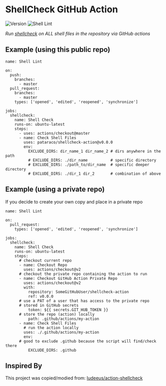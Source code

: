 # ShellCheck GitHub Action

![Version](https://img.shields.io/github/v/release/pataraco/shellcheck-action?style=flat-square)
 ![Shell Lint](https://github.com/pataraco/shellcheck-action/workflows/Shell%20Lint/badge.svg)

_Run [shellcheck](https://github.com/koalaman/shellcheck) on ALL shell files in the repository via GitHub actions_

## Example (using this public repo)

```
name: Shell Lint

on:
  push:
    branches:
      - master
  pull_request:
    branches:
      - master
    types: ['opened', 'edited', 'reopened', 'synchronize']

jobs:
  shellcheck:
    name: Shell Check
    runs-on: ubuntu-latest
    steps:
      - uses: actions/checkout@master
      - name: Check Shell Files
        uses: pataraco/shellcheck-action@v0.0.0
        env:
          EXCLUDE_DIRS: dir_name_1 dir_name_2 # dirs anywhere in the path
          # EXCLUDE_DIRS: ./dir_name          # specific directory
          # EXCLUDE_DIRS: ./path_to/dir_name  # specific deeper directory
          # EXCLUDE_DIRS: ./dir_1 dir_2       # combination of above
```

## Example (using a private repo)

If you decide to create your own copy and place in a private repo

```
name: Shell Lint

on:
  pull_request:
    types: ['opened', 'edited', 'reopened', 'synchronize']

jobs:
  shellcheck:
    name: Shell Check
    runs-on: ubuntu-latest
    steps:
      # checkout current repo
      - name: Checkout Repo
        uses: actions/checkout@v2
      # checkout the private repo containing the action to run
      - name: Checkout GitHub Action Private Repo
        uses: actions/checkout@v2
        with:
          repository: SomeGitHubUser/shellcheck-action
          ref: v0.0.0
	  # use a PAT of a user that has access to the private repo
	  # stored in GitHub secrets
          token: ${{ secrets.GIT_HUB_TOKEN }}
	  # store the repo (action) locally
          path: .github/actions/my-action
      - name: Check Shell Files
        # run the action locally
        uses: ./.github/actions/my-action
        env:
	  # good to exclude .github because the script will find/check there
          EXCLUDE_DIRS: .github
```

## Inspired By

This project was copied/modied from: [ludeeus/action-shellcheck](https://github.com/ludeeus/action-shellcheck)
